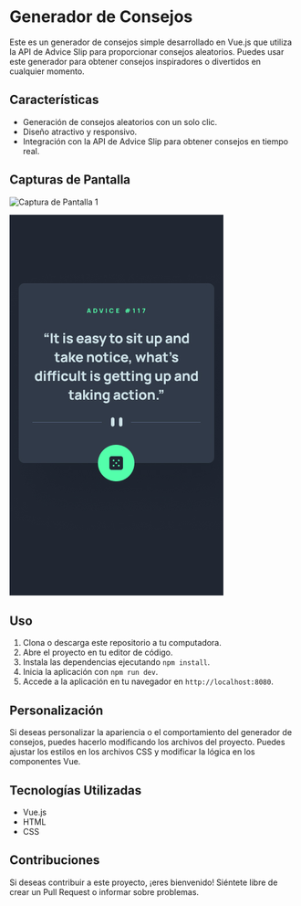 # Generador de Consejos

Este es un generador de consejos simple desarrollado en Vue.js que utiliza la API de Advice Slip para proporcionar consejos aleatorios. Puedes usar este generador para obtener consejos inspiradores o divertidos en cualquier momento.


## Características

- Generación de consejos aleatorios con un solo clic.
- Diseño atractivo y responsivo.
- Integración con la API de Advice Slip para obtener consejos en tiempo real.

## Capturas de Pantalla

![Captura de Pantalla 1]('/AdviceGenerator/src/assets/design/ImageG.png')

![Captura de Pantalla 2](/AdviceGenerator/src/assets/design/mobile-design.jpg)

## Uso

1. Clona o descarga este repositorio a tu computadora.
2. Abre el proyecto en tu editor de código.
3. Instala las dependencias ejecutando `npm install`.
4. Inicia la aplicación con `npm run dev`.
5. Accede a la aplicación en tu navegador en `http://localhost:8080`.

## Personalización

Si deseas personalizar la apariencia o el comportamiento del generador de consejos, puedes hacerlo modificando los archivos del proyecto. Puedes ajustar los estilos en los archivos CSS y modificar la lógica en los componentes Vue.

## Tecnologías Utilizadas

- Vue.js
- HTML
- CSS

## Contribuciones

Si deseas contribuir a este proyecto, ¡eres bienvenido! Siéntete libre de crear un Pull Request o informar sobre problemas.

